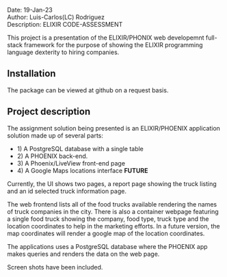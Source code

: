 Date:         19-Jan-23</br>
Author:       Luis-Carlos(LC) Rodriguez</br>
Description:  ELIXIR CODE-ASSESSMENT</br>

This project is a presentation of the ELIXIR/PHONIX web developemnt full-stack framework
for the purpose of showing the ELIXIR programming language dexterity to hiring companies.

## Installation

The package can be viewed at github on a request basis.

## Project description

The assignment solution being presented is an ELIXIR/PHOENIX application solution made up of several parts: </br>
<ul>
    <li>1) A PostgreSQL database with a single table</li>
    <li>2) A PHOENIX back-end.</li>
    <li>3) A Phoenix/LiveView front-end page</li>
    <li>4) A Google Maps locations interface <strong>FUTURE</strong></li>
</ul>
Currently, the UI shows two pages, a report page showing the truck listing and an id selected truck information page.

The web frontend lists all of the food trucks available rendering the names of truck companies in the city. There is also a container webpage featuring a single food truck showing the company, food type, truck type and the location coordinates to help in the marketing efforts. In a future version, the map coordinates will render a google map of the location coordinates.

The applications uses a PostgreSQL database  where the PHOENIX app makes queries and renders the data on the web page.</br>

Screen shots have been included.

